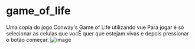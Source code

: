 # game_of_life
Uma copia do jogo Conway's Game of Life utilizando vue
Para jogar é só selecionar as celulas que vocÊ quer que estejam vivas e depois pressionar o botão começar.
![image](https://user-images.githubusercontent.com/104439599/209361431-07c9b72c-b10e-4bc3-9137-db34d93a6690.png)
